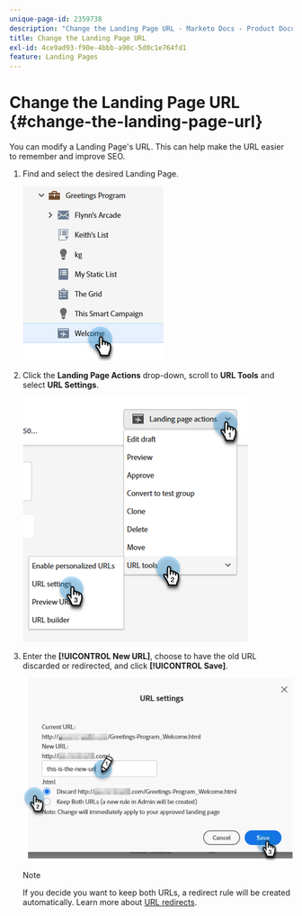 ```yaml
---
unique-page-id: 2359738
description: "Change the Landing Page URL - Marketo Docs - Product Documentation"
title: Change the Landing Page URL
exl-id: 4ce9ad93-f90e-4bbb-a90c-5d0c1e764fd1
feature: Landing Pages
---
```

# Change the Landing Page URL {#change-the-landing-page-url}

You can modify a Landing Page's URL. This can help make the URL easier to remember and improve SEO.

1. Find and select the desired Landing Page.

   ![](assets/change-the-landing-page-url-1.png)

1. Click the **Landing Page Actions** drop-down, scroll to **URL Tools** and select **URL Settings**.

   ![](assets/change-the-landing-page-url-2.png)

1. Enter the **[!UICONTROL New URL]**, choose to have the old URL discarded or redirected, and click **[!UICONTROL Save]**.

   ![](assets/change-the-landing-page-url-3.png)

   >[!NOTE]
   >
   >If you decide you want to keep both URLs, a redirect rule will be created automatically. Learn more about [URL redirects](/help/marketo/product-docs/demand-generation/landing-pages/personalizing-landing-pages/redirect-a-url-path.md).
